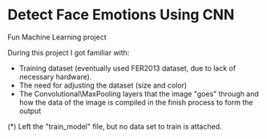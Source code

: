 # Detect Face Emotions Using CNN
Fun Machine Learning project

During this project I got familiar with: 
- Training dataset (eventually used FER2013 dataset, due to lack of necessary hardware).
- The need for adjusting the dataset (size and color)
- The Convolutional\MaxPooling layers that the image "goes" through and how the data of the image is compiled in the finish process to form the output

(*) Left the "train_model" file, but no data set to train is attached.
